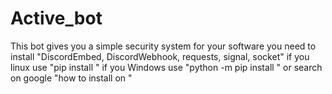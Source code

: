 # Active_bot
This bot gives you a simple security system for your software
you need to install "DiscordEmbed, DiscordWebhook, requests, signal, socket"
if you linux use "pip install "
if you Windows use "python -m pip install "
or search on google "how to install on "
